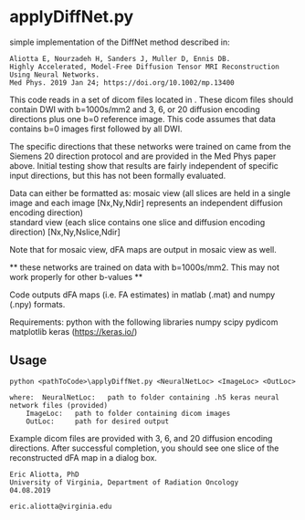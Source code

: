 # applyDiffNet.py 

simple implementation of the DiffNet method described in:

	Aliotta E, Nourzadeh H, Sanders J, Muller D, Ennis DB. 
	Highly Accelerated, Model-Free Diffusion Tensor MRI Reconstruction Using Neural Networks.
	Med Phys. 2019 Jan 24; https://doi.org/10.1002/mp.13400

This code reads in a set of dicom files located in <ImageLoc>. These dicom files should contain
DWI with b=1000s/mm2 and 3, 6, or 20 diffusion encoding directions plus one b=0 reference image. 
This code assumes that data contains b=0 images first followed by all DWI.

The specific directions that these networks were trained on came from the Siemens 20 direction protocol
and are provided in the Med Phys paper above. Initial testing show that results are fairly independent 
of specific input directions, but this has not been formally evaluated.

Data can either be formatted as:
	mosaic view   (all slices are held in a single image and each image		[Nx,Ny,Ndir]
		       represents an independent diffusion encoding direction)		
	standard view (each slice contains one slice and diffusion encoding direction)	[Nx,Ny,Nslice,Ndir]

Note that for mosaic view, dFA maps are output in mosaic view as well.

** these networks are trained on data with b=1000s/mm2. This may not work properly for other b-values **

Code outputs dFA maps (i.e. FA estimates) in matlab (.mat) and numpy (.npy) formats.

Requirements:	python with the following libraries
                  numpy
                  scipy
                  pydicom
                  matplotlib
                  keras (https://keras.io/)

## Usage

	python <pathToCode>\applyDiffNet.py <NeuralNetLoc> <ImageLoc> <OutLoc>

	where: 	NeuralNetLoc: 	path to folder containing .h5 keras neural network files (provided)
		ImageLoc: 	path to folder containing dicom images
		OutLoc:		path for desired output
		
Example dicom files are provided with 3, 6, and 20 diffusion encoding directions. After successful
completion, you should see one slice of the reconstructed dFA map in a dialog box.

	Eric Aliotta, PhD
	University of Virginia, Department of Radiation Oncology
	04.08.2019

	eric.aliotta@virginia.edu

